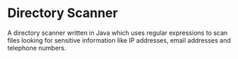 # Directory Scanner
A directory scanner written in Java which uses regular expressions to scan files looking for sensitive information like IP addresses, email addresses and telephone numbers.
